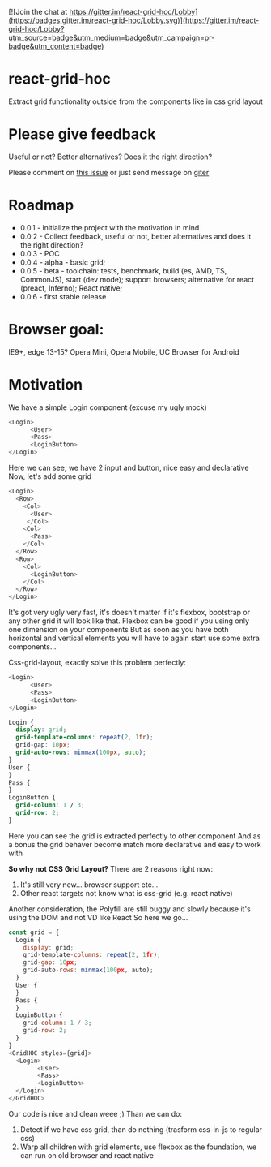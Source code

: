 [![Join the chat at https://gitter.im/react-grid-hoc/Lobby](https://badges.gitter.im/react-grid-hoc/Lobby.svg)](https://gitter.im/react-grid-hoc/Lobby?utm_source=badge&utm_medium=badge&utm_campaign=pr-badge&utm_content=badge)

# react-grid-hoc
Extract grid functionality outside from the components like in css grid layout

# Please give feedback
Useful or not? Better alternatives? Does it the right direction?

Please comment on [this issue](https://github.com/idanilt/react-grid-hoc/issues/1) or just send message on [giter](https://gitter.im/react-grid-hoc/Lobby?utm_source=badge&utm_medium=badge&utm_campaign=pr-badge&utm_content=badge)

# Roadmap
* 0.0.1 - initialize the project with the motivation in mind
* 0.0.2 - Collect feedback, useful or not, better alternatives and does it the right direction?
* 0.0.3 - POC
* 0.0.4 - alpha - basic grid;
* 0.0.5 - beta - toolchain: tests, benchmark, build (es, AMD, TS, CommonJS), start (dev mode); support browsers; alternative for react (preact, Inferno); React native;
* 0.0.6 - first stable release
# Browser goal:
IE9+, edge 13-15? Opera Mini, Opera Mobile, UC Browser for Android

# Motivation
We have a simple Login component (excuse my ugly mock)
```javascript
<Login>
      <User>
      <Pass>
      <LoginButton>
</Login>
```
Here we can see, we have 2 input and button, nice easy and declarative
Now, let's add some grid
```javascript
<Login>
  <Row>
    <Col>
      <User>
     </Col>
    <Col>
      <Pass>
    </Col>
  </Row>
  <Row>
    <Col>
      <LoginButton>
    </Col>
  </Row>
</Login>
```

It's got very ugly very fast, it's doesn't matter if it's flexbox, bootstrap or any other grid it will look like that.
Flexbox can be good if you using only one dimension on your components 
But as soon as you have both horizontal and vertical elements you will have to again start use some extra components...

Css-grid-layout, exactly solve this problem perfectly:
```javascript
<Login>
      <User>
      <Pass>
      <LoginButton>
</Login>
```
```CSS
Login {
  display: grid;
  grid-template-columns: repeat(2, 1fr);
  grid-gap: 10px;
  grid-auto-rows: minmax(100px, auto);
}
User {
}
Pass { 
}
LoginButton {
  grid-column: 1 / 3;
  grid-row: 2;
}
```
Here you can see the grid is extracted perfectly to other component
And as a bonus the grid behaver become match more declarative and easy to work with

**So why not CSS Grid Layout?**
There are 2 reasons right now:
1. It's still very new... browser support etc...
2. Other react targets not know what is css-grid (e.g. react native)

Another consideration, the Polyfill are still buggy and slowly because it's using the DOM and not VD like React
So here we go...

```javascript
const grid = {
  Login {
    display: grid;
    grid-template-columns: repeat(2, 1fr);
    grid-gap: 10px;
    grid-auto-rows: minmax(100px, auto);
  }
  User {
  }
  Pass { 
  }
  LoginButton {
    grid-column: 1 / 3;
    grid-row: 2;
  }
}
<GridHOC styles={grid}>
  <Login>
        <User>
        <Pass>
        <LoginButton>
  </Login>
</GridHOC>
```
Our code is nice and clean weee ;)
Than we can do:
1. Detect if we have css grid, than do nothing (trasform css-in-js to regular css)
2. Warp all children with grid elements, use flexbox as the foundation, we can run on old browser and react native
